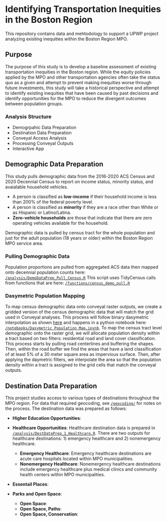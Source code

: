 # Identifying Transportation Inequities in the Boston Region
This repository contains data and mehtodology to support a UPWP project analyzing existing inequities within the Boston Region MPO.
## Purpose
The purpose of this study is to develop a baseline assessment of existing transportation inequities in the Boston region. While the equity policies applied by the MPO and other transportation agencies often take the status quo as a given and attempt to prevent making inequities worse through future investments, this study will take a historical perspective and attempt to identify existing inequities that have been caused by past decisions and identify opportunities for the MPO to reduce the divergent outcomes between population groups.

### Analysis Structure
* Demogrpahic Data Preparation
* Destination Data Preparation
* Conveyal Access Analysis
* Processing Conveyal Outputs
* Interactive App

## Demographic Data Preparation
This study pulls demographic data from the 2016-2020 ACS Census and 2020 Decennial Census to report on income status, minority status, and avaialable household vehicles.
* A person is classified as **low-income** if their household income is less than 200% of the federal poverty level.
* A person is classified as **minority** if they are a race other than White or as Hispanic  or Latino/Latina.
* **Zero-vehicle households** are those that indicate that there are zero operating vehicles available for the household.

Demographic data is pulled by census tract for the whole population and just for the adult population (18 years or older) within the Boston Region MPO service area.

### Pulling Demographic Data
Population proportions are pulled from aggregated ACS data then mapped onto decennial population counts here: [`/analysis/DemoDataPrep_Pull_Census.R`](https://github.com/CTPSSTAFF/existing-inequities/blob/main/analysis/DemoDataPrep_Pull_Census.R) 
This script uses TidyCensus calls from functions that are here: [`/functions/census_demo_pull.R`](https://github.com/CTPSSTAFF/existing-inequities/blob/main/functions/census_demo_pull.R)
### Dasymetric Population Mapping
To map census demographic data onto conveyal raster outputs, we create a gridded version of the census demographic data that will match the grid used in Conveyal analyses. This process will follow binary dasymetric interpolation as shown [here](https://pysal.org/tobler/notebooks/binary_dasymetric.html) and happens in a python notebook here: [`/notebooks/Dasymetric Population Map.ipynb`](https://github.com/CTPSSTAFF/existing-inequities/blob/main/notebooks/Dasymetric%20Population%20Map.ipynb).
To map the census tract level demographic onto the raster grid, we will allocate population density within a tract based on two filters: residential road and land cover classification. This process starts by pulling road centerlines and buffering the shapes. Then, within the road buffer we find the areas that have a land classification of at least 5% of a 30 meter square area as impervious surface. Then, after applying the daymetric filters, we interpolate the area so that the population density within a tract is assigned to the grid cells that match the conveyal outputs.


## Destination Data Preparation
This project studies access to various types of destinations throughout the MPO region. For data that required geocoding, see [`/geocoding/`](https://github.com/CTPSSTAFF/existing-inequities/tree/main/geocoding) for notes on the process. The destination data was prepared as follows:
* **Higher Education Opportunities**:
* **Healthcare Opportunities**: Healthcare destination data is prepared in [`/analysis/DestDataPrep_1_Healthcare.R`]([https://github.com/CTPSSTAFF/existing-inequities/blob/main/analysis/DestDataPrep_Healthcare.R](https://github.com/CTPSSTAFF/existing-inequities/blob/main/analysis/DestDataPrep_1_Healthcare.R)). There are two outputs for healthcare destinations: 1) emergency healthcare and 2) nonemergency healthcare.

    * **Emergency Healthcare**: Emergency healthcare destinations are acute care hospitals located within MPO municipalities.  
    * **Nonemergency Healthcare**: Nonemergency healthcare destinations include emergency healthcare plus medical clinics and community health centers within MPO municipalities.  

* **Essentail Places**:
* **Parks and Open Space**:

    * **Open Space**:   
    * **Open Space, Paths**:   
    * **Open Space, Conservation**:   
